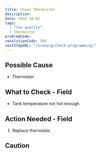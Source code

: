 ```yaml
---
title: Check Thermistor
description:
date: 2020-10-01
tags:
  - "tea quality"
  - thermistor
problemCode:
resolutionCode: 304
nextStepURL: "/brewing/check-programming/"
---
```

## Possible Cause

- Thermistor

## What to Check - Field

- Tank temperature not hot enough.

## Action Needed - Field

1) Replace thermistor.

## Caution
